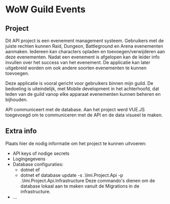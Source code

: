 # WoW Guild Events

## Project
Dit API project is een evenement management systeem. Gebruikers met de juiste rechten kunnen Raid, Dungeon, Battleground en Arena evenementen aanmaken. Iedereen kan characters opladen en toevoegen/verwijderen aan deze evenementen. Nadat een evenement is afgelopen kan de leider info invullen over het success van het evenement.
De applicatie kan later uitgebreid worden om ook andere soorten evenementen te kunnen toevoegen.

Deze applicatie is vooral gericht voor gebruikers binnen mijn guild. De bedoeling is uiteindelijk, met Mobile development in het achterhoofd, dat leden van de guild vanop elke apparaat evenementen kunnen beheren en bijhouden.

API communiceert met de database. Aan het project werd VUE.JS toegevoegd om te communiceren met de API en de data visueel te maken.

## Extra info
Plaats hier de nodig informatie om het
project te kunnen uitvoeren:

- API keys of nodige secrets
- Logingegevens
- Database configuraties: 
  + dotnet ef
  + dotnet ef database update -s .\Imi.Project.Api -p .\Imi.Project.Api.Infrastructure
  Deze commando's dienen om de database lokaal aan te maken vanuit de Migrations in de infrastructure.
- ...
